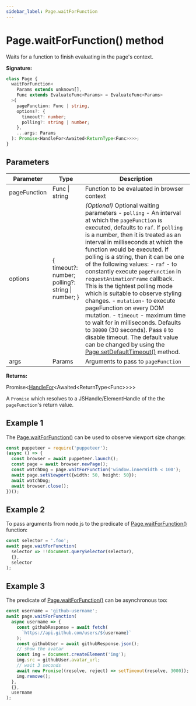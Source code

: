 ```yaml
---
sidebar_label: Page.waitForFunction
---
```


# Page.waitForFunction() method

Waits for a function to finish evaluating in the page's context.

**Signature:**

```typescript
class Page {
  waitForFunction<
    Params extends unknown[],
    Func extends EvaluateFunc<Params> = EvaluateFunc<Params>
  >(
    pageFunction: Func | string,
    options?: {
      timeout?: number;
      polling?: string | number;
    },
    ...args: Params
  ): Promise<HandleFor<Awaited<ReturnType<Func>>>>;
}
```

## Parameters

| Parameter    | Type                                              | Description                                                                                                                                                                                                                                                                                                                                                                                                                                                                                                                                                                                                                                                                                                                                                                                                                                                                                                                           |
| ------------ | ------------------------------------------------- | ------------------------------------------------------------------------------------------------------------------------------------------------------------------------------------------------------------------------------------------------------------------------------------------------------------------------------------------------------------------------------------------------------------------------------------------------------------------------------------------------------------------------------------------------------------------------------------------------------------------------------------------------------------------------------------------------------------------------------------------------------------------------------------------------------------------------------------------------------------------------------------------------------------------------------------- |
| pageFunction | Func \| string                                    | Function to be evaluated in browser context                                                                                                                                                                                                                                                                                                                                                                                                                                                                                                                                                                                                                                                                                                                                                                                                                                                                                           |
| options      | { timeout?: number; polling?: string \| number; } | <i>(Optional)</i> Optional waiting parameters - <code>polling</code> - An interval at which the <code>pageFunction</code> is executed, defaults to <code>raf</code>. If <code>polling</code> is a number, then it is treated as an interval in milliseconds at which the function would be executed. If polling is a string, then it can be one of the following values: - <code>raf</code> - to constantly execute <code>pageFunction</code> in <code>requestAnimationFrame</code> callback. This is the tightest polling mode which is suitable to observe styling changes. - <code>mutation</code>- to execute pageFunction on every DOM mutation. - <code>timeout</code> - maximum time to wait for in milliseconds. Defaults to <code>30000</code> (30 seconds). Pass <code>0</code> to disable timeout. The default value can be changed by using the [Page.setDefaultTimeout()](./puppeteer.page.setdefaulttimeout.md) method. |
| args         | Params                                            | Arguments to pass to <code>pageFunction</code>                                                                                                                                                                                                                                                                                                                                                                                                                                                                                                                                                                                                                                                                                                                                                                                                                                                                                        |

**Returns:**

Promise&lt;[HandleFor](./puppeteer.handlefor.md)&lt;Awaited&lt;ReturnType&lt;Func&gt;&gt;&gt;&gt;

A `Promise` which resolves to a JSHandle/ElementHandle of the the `pageFunction`'s return value.

## Example 1

The [Page.waitForFunction()](./puppeteer.page.waitforfunction.md) can be used to observe viewport size change:

```ts
const puppeteer = require('puppeteer');
(async () => {
  const browser = await puppeteer.launch();
  const page = await browser.newPage();
  const watchDog = page.waitForFunction('window.innerWidth < 100');
  await page.setViewport({width: 50, height: 50});
  await watchDog;
  await browser.close();
})();
```

## Example 2

To pass arguments from node.js to the predicate of [Page.waitForFunction()](./puppeteer.page.waitforfunction.md) function:

```ts
const selector = '.foo';
await page.waitForFunction(
  selector => !!document.querySelector(selector),
  {},
  selector
);
```

## Example 3

The predicate of [Page.waitForFunction()](./puppeteer.page.waitforfunction.md) can be asynchronous too:

```ts
const username = 'github-username';
await page.waitForFunction(
  async username => {
    const githubResponse = await fetch(
      `https://api.github.com/users/${username}`
    );
    const githubUser = await githubResponse.json();
    // show the avatar
    const img = document.createElement('img');
    img.src = githubUser.avatar_url;
    // wait 3 seconds
    await new Promise((resolve, reject) => setTimeout(resolve, 3000));
    img.remove();
  },
  {},
  username
);
```
